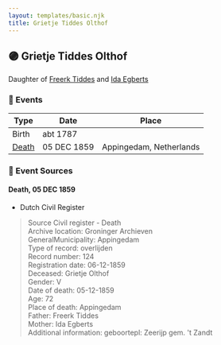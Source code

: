 ```yaml
---
layout: templates/basic.njk
title: Grietje Tiddes Olthof
---
```

## 🟣 Grietje Tiddes Olthof

Daughter of [Freerk Tiddes](/people/2/21111317) and [Ida Egberts](/people/6/68075578)

### 📆 Events

Type | Date | Place
------ | ------ | ------
Birth | abt 1787 |
[Death](#event-8613b22e-1ef6-4cd8-ab5f-1513341b65a0) | 05 DEC 1859 | Appingedam, Netherlands

### 📰 Event Sources

#### <a id="event-8613b22e-1ef6-4cd8-ab5f-1513341b65a0"></a> Death, 05 DEC 1859
* Dutch Civil Register
>   
  > Source Civil register - Death  
  > Archive location: Groninger Archieven  
  > GeneralMunicipality: Appingedam  
  > Type of record: overlijden  
  > Record number: 124  
  > Registration date: 06-12-1859  
  > Deceased: Grietje Olthof  
  > Gender: V  
  > Date of death: 05-12-1859  
  > Age: 72  
  > Place of death: Appingedam  
  > Father: Freerk Tiddes  
  > Mother: Ida Egberts  
  > Additional information: geboortepl: Zeerijp gem. 't Zandt
